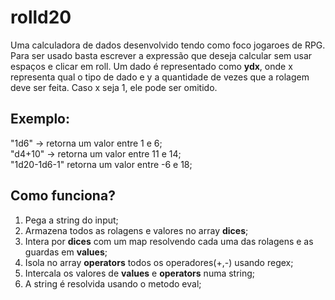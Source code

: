 <h1>rolld20</h2>

 Uma calculadora de dados desenvolvido tendo como foco jogaroes de RPG. Para ser usado basta escrever a expressão que deseja calcular sem usar espaços e clicar em roll.
 Um dado é representado como <b>ydx</b>, onde x representa qual o tipo de dado e y a quantidade de vezes que a rolagem deve ser feita. Caso x seja 1, ele pode ser omitido.

<h2>Exemplo:</h2>

"1d6" -> retorna um valor entre 1 e 6;<br>
"d4+10" -> retorna um valor entre 11 e 14;<br>
"1d20-1d6-1" retorna um valor entre -6 e 18;<br>

<h2>Como funciona?</h2>

<ol>
  <li>Pega a string do input;</li>
  <li>Armazena todos as rolagens e valores no array <b>dices</b>;</li>
  <li>Intera por <b>dices</b> com um map resolvendo cada uma das rolagens e as guardas em <b>values</b>;</li>
  <li>Isola no array <b>operators</b> todos os operadores(+,-) usando regex;</li>
  <li>Intercala os valores de <b>values</b> e <b>operators</b> numa string;</li>
  <li>A string é resolvida usando o metodo eval;</li>
</ol>
